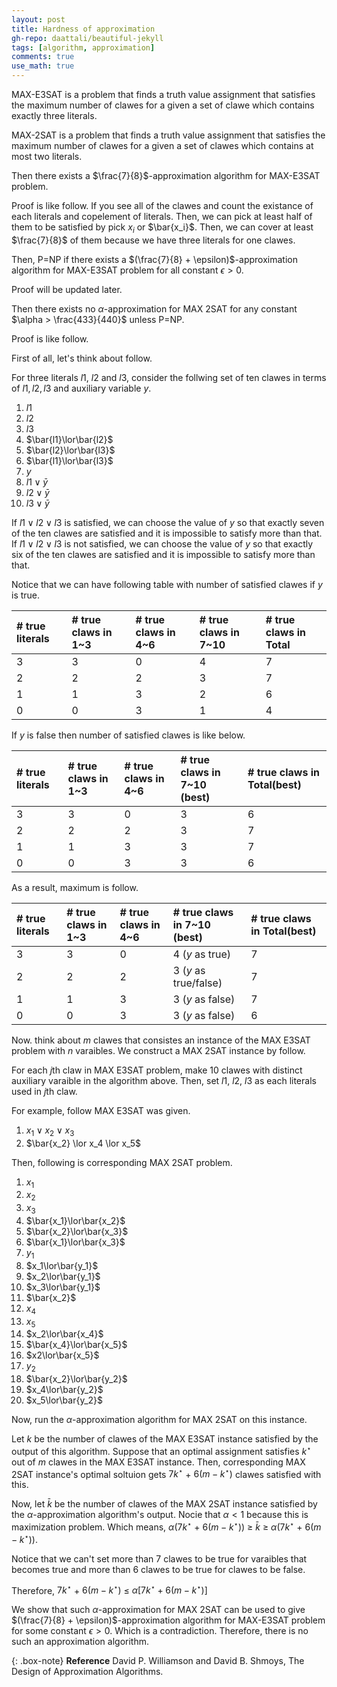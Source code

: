 ```yaml
---
layout: post
title: Hardness of approximation
gh-repo: daattali/beautiful-jekyll
tags: [algorithm, approximation]
comments: true
use_math: true
---
```


MAX-E3SAT is a problem that finds a truth value assignment that satisfies the maximum number of clawes for a given a set of clawe which contains exactly three literals.

MAX-2SAT is a problem that finds a truth value assignment that satisfies the maximum number of clawes for a given a set of clawes which contains at most two literals.

Then there exists a $\frac{7}{8}$-approximation algorithm for MAX-E3SAT problem.

Proof is like follow.
If you see all of the clawes and count the existance of each literals and copelement of literals.
Then, we can pick at least half of them to be satisfied by pick $x_i$ or $\bar{x_i}$.
Then, we can cover at least $\frac{7}{8}$ of them because we have three literals for one clawes.

Then, P=NP if there exists a $(\frac{7}{8} + \epsilon)$-approximation algorithm for MAX-E3SAT problem for all constant $\epsilon > 0$.

Proof will be updated later.

Then there exists no $\alpha$-approximation for MAX 2SAT for any constant $\alpha > \frac{433}{440}$ unless P=NP.

Proof is like follow.

First of all, let's think about follow.

For three literals $l1$, $l2$ and $l3$, consider the follwing set of ten clawes in terms of $l1, l2, l3$ and auxiliary variable $y$.

1.  $l1$
2.  $l2$
3.  $l3$
4.  $\bar{l1}\lor\bar{l2}$
5.  $\bar{l2}\lor\bar{l3}$
6.  $\bar{l1}\lor\bar{l3}$
7.  $y$
8.  $l1\lor\bar{y}$
9.  $l2\lor\bar{y}$
10. $l3\lor\bar{y}$

If $l1 \lor l2 \lor l3$ is satisfied, we can choose the value of $y$ so that exactly seven of the ten clawes are satisfied and it is impossible to satisfy more than that.
If $l1 \lor l2 \lor l3$ is not satisfied, we can choose the value of $y$ so that exactly six of the ten clawes are satisfied and it is impossible to satisfy more than that.

Notice that we can have following table with number of satisfied clawes if $y$ is true.

| # true literals   | # true claws in 1~3   | # true claws in 4~6   | # true claws in 7~10          | # true claws in Total       |
| :------           | :------               | :------               | :------                       | :------                     |
| 3                 | 3                     | 0                     | 4                             | 7                           |
| 2                 | 2                     | 2                     | 3                             | 7                           |
| 1                 | 1                     | 3                     | 2                             | 6                           |
| 0                 | 0                     | 3                     | 1                             | 4                           |

If $y$ is false then number of satisfied clawes is like below.

| # true literals   | # true claws in 1~3   | # true claws in 4~6   | # true claws in 7~10 (best)   | # true claws in Total(best) |
| :------           | :------               | :------               | :------                       | :------                     |
| 3                 | 3                     | 0                     | 3                             | 6                           |
| 2                 | 2                     | 2                     | 3                             | 7                           |
| 1                 | 1                     | 3                     | 3                             | 7                           |
| 0                 | 0                     | 3                     | 3                             | 6                           |

As a result, maximum is follow.

| # true literals   | # true claws in 1~3   | # true claws in 4~6   | # true claws in 7~10 (best)   | # true claws in Total(best) |
| :------           | :------               | :------               | :------                       | :------                     |
| 3                 | 3                     | 0                     | 4 ($y$ as true)               | 7                           |
| 2                 | 2                     | 2                     | 3 ($y$ as true/false)         | 7                           |
| 1                 | 1                     | 3                     | 3 ($y$ as false)              | 7                           |
| 0                 | 0                     | 3                     | 3 ($y$ as false)              | 6                           |

Now. think about $m$ clawes that consistes an instance of the MAX E3SAT problem with $n$ varaibles.
We construct a MAX 2SAT instance by follow.

For each $j$th claw in MAX E3SAT problem, make 10 clawes with distinct auxiliary varaible in the algorithm above.
Then, set $l1$, $l2$, $l3$ as each literals used in $j$th claw.

For example, follow MAX E3SAT was given.

1. $x_1 \lor x_2 \lor x_3$
2. $\bar{x_2} \lor x_4 \lor x_5$

Then, following is corresponding MAX 2SAT problem.

1.  $x_1$
2.  $x_2$
3.  $x_3$
4.  $\bar{x_1}\lor\bar{x_2}$
5.  $\bar{x_2}\lor\bar{x_3}$
6.  $\bar{x_1}\lor\bar{x_3}$
7.  $y_1$
8.  $x_1\lor\bar{y_1}$
9.  $x_2\lor\bar{y_1}$
10. $x_3\lor\bar{y_1}$
11. $\bar{x_2}$
12. $x_4$
13. $x_5$
14. $x_2\lor\bar{x_4}$
15. $\bar{x_4}\lor\bar{x_5}$
16. $x2\lor\bar{x_5}$
17. $y_2$
18. $\bar{x_2}\lor\bar{y_2}$
19. $x_4\lor\bar{y_2}$
20. $x_5\lor\bar{y_2}$

Now, run the $\alpha$-approximation algorithm for MAX 2SAT on this instance.

Let $k$ be the number of clawes of the MAX E3SAT instance satisfied by the output of this algorithm.
Suppose that an optimal assignment satisfies $k^{\star}$ out of $m$ clawes in the MAX E3SAT instance.
Then, corresponding MAX 2SAT instance's optimal soltuion gets $7k^{\star}$ $+$ $6(m - k^{\star})$ clawes satisfied with this.

Now, let $\bar{k}$ be the number of clawes of the MAX 2SAT instance satisfied by the $\alpha$-approximation algorithm's output.
Nocie that $\alpha < 1$ because this is maximization problem.
Which means, $\alpha(7k^{\star}$ $+$ $6(m - k^{\star}))$ $\ge$ $\bar{k}$ $\ge$ $\alpha(7k^{\star}$ $+$ $6(m - k^{\star}))$.

Notice that we can't set more than $7$ clawes to be true for varaibles that becomes true and more than $6$ clawes to be true for clawes to be false.

Therefore, $7k^{\star}$ $+$ $6(m - k^{\star})$ $\le$ $\alpha[7k^{\star} + 6(m - k^{\star})]$

We show that such $\alpha$-approximation for MAX 2SAT can be used to give $(\frac{7}{8} + \epsilon)$-approximation algorithm for MAX-E3SAT problem for some constant $\epsilon > 0$.
Which is a contradiction.
Therefore, there is no such an approximation algorithm.

{: .box-note}
**Reference** David P. Williamson and David B. Shmoys, The Design of Approximation Algorithms.